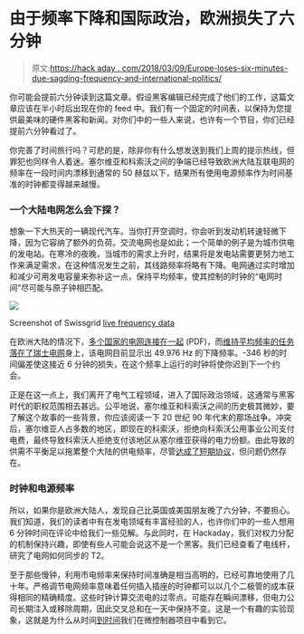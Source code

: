 # 由于频率下降和国际政治，欧洲损失了六分钟

> 原文:[https://hack aday . com/2018/03/09/Europe-loses-six-minutes-due-sagding-frequency-and-international-politics/](https://hackaday.com/2018/03/09/europe-loses-six-minutes-due-to-sagging-frequency-and-international-politics/)

你可能会提前六分钟读到这篇文章。假设黑客编辑已经完成了他们的工作，这篇文章应该在半小时后出现在你的 feed 中。我们有一个固定的时间表，以保持为您提供最美味的硬件黑客和新闻。对你们中的一些人来说，也许有一个节目，你们已经提前六分钟看过了。

你完善了时间旅行吗？可悲的是，除非你有什么想发送到我们上周的提示热线，但罪犯也同样令人着迷。塞尔维亚和科索沃之间的争端已经导致欧洲大陆互联电网的频率在一段时间内漂移到通常的 50 赫兹以下，结果所有使用电源频率作为时间基准的时钟都变得越来越慢。

### 一个大陆电网怎么会下探？

想象一下大热天的一辆现代汽车。当你打开空调时，你会听到发动机转速轻微下降，因为它容纳了额外的负荷。交流电网也是如此；一个简单的例子是为城市供电的发电站。在寒冷的夜晚，当城市的需求上升时，结果将是发电站需要更努力地工作来满足需求，在这种情况发生之前，其线路频率将略有下降。电网通过实时增加和减少可用发电容量来弥补这一点，保持平均频率，使其控制的时钟的“电网时间”尽可能与原子钟相匹配。

![](../Images/708efc5e1638b5b0c97f4d08d5319e5c.png)

Screenshot of Swissgrid [live frequency data](https://www.swissgrid.ch/swissgrid/en/home/experts/topics/frequency.html)

在欧洲大陆的情况下，[多个国家的电网连接在一起](https://www.entsoe.eu/Documents/Publications/maps/2017/Map_Continental-Europe-2.500.000_400dpi.pdf) (PDF)，而[维持平均频率的任务落在了瑞士电网](https://www.swissgrid.ch/swissgrid/en/home/experts/topics/frequency.html)身上，该电网目前显示出 49.976 Hz 的下降频率。-346 秒的时间偏差使这接近 6 分钟的损失，在这个频率上运行的时钟将使你迟到下一个约会。

正是在这一点上，我们离开了电气工程领域，进入了国际政治领域，这通常与黑客时代的职权范围相去甚远。公平地说，塞尔维亚和科索沃之间的历史极其微妙，要了解这个故事的一些背景，你应该阅读一下 20 世纪 90 年代末的那场战争。冲突后，塞尔维亚人占多数的地区，即现在的科索沃，拒绝向科索沃公用事业公司支付电费，最终导致科索沃人拒绝支付该地区从塞尔维亚获得的电力份额。由此导致的供需不平衡足以拖累整个大陆的供电频率，尽管[达成了短期协议](http://www.balkaninsight.com/en/article/government-pays-a-million-euro-for-electricity-bills-in-northern-kosovo-03-06-2018)，但问题仍然存在。

### 时钟和电源频率

所以，如果你是欧洲大陆人，发现自己比英国或美国朋友晚了六分钟，不要担心。我们知道，我们的读者中有在发电领域有丰富经验的人，也许你们中的一些人想用 6 分钟时间在评论中给我们一些见解。与此同时，在 Hackaday，我们对权力分配的机制保持兴趣，即使有些人可能会说这不是一个黑客。我们已经查看了电线杆，研究了电网如何同步的 T2。

至于那些慢钟，利用市电频率来保持时间准确是相当高明的，已经可靠地使用了几十年。严格调节电网频率意味着任何插入插座的时钟都可以以几个二极管的成本获得相同的精确精度。这些时钟计算交流电的过零点。可能存在瞬间漂移，但电力公司长期注入或移除周期，因此交叉总和在一天中保持不变。这是一个有趣的实验现象，这就是为什么从时间[到时间](https://hackaday.com/2010/04/30/using-ac-frequency-as-a-clock-signal/)我们在微控制器项目中看到它。